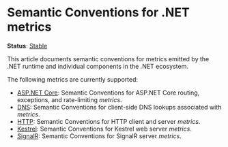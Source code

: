 <!--- Hugo front matter used to generate the website version of this page:
linkTitle: .NET
path_base_for_github_subdir:
  from: tmp/semconv/docs/dotnet/_index.md
  to: dotnet/README.md
--->

# Semantic Conventions for .NET metrics

**Status**: [Stable][DocumentStatus]

This article documents semantic conventions for metrics emitted by the .NET runtime and individual components in the .NET ecosystem.

The following metrics are currently supported:

* [ASP.NET Core](dotnet-aspnetcore-metrics.md): Semantic Conventions for ASP.NET Core routing, exceptions, and rate-limiting *metrics*.
* [DNS](dotnet-dns-metrics.md): Semantic Conventions for client-side DNS lookups associated with *metrics*.
* [HTTP](dotnet-http-metrics.md): Semantic Conventions for HTTP client and server *metrics*.
* [Kestrel](dotnet-kestrel-metrics.md): Semantic Conventions for Kestrel web server *metrics*.
* [SignalR](dotnet-signalr-metrics.md): Semantic Conventions for SignalR server *metrics*.

[DocumentStatus]: https://github.com/open-telemetry/opentelemetry-specification/tree/v1.33.0/specification/document-status.md
